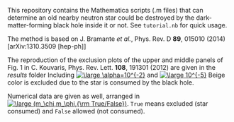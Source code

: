 This repository contains the Mathematica scripts (.m files) that can determine an old nearby neutron star could be destroyed by the dark-matter-forming black hole inside it or not. See `tutorial.nb` for quick usage.

The method is based on J. Bramante *et al.*, Phys. Rev. D **89**, 015010 (2014) [arXiv:1310.3509 [hep-ph]]

The reproduction of the exclusion plots of the upper and middle panels of Fig. 1 in C. Kouvaris, Phys. Rev. Lett. **108**, 191301 (2012) are given in the *results* folder Including <a href="https://www.codecogs.com/eqnedit.php?latex=\inline&space;\large&space;\alpha=10^{-2}" target="_blank"><img src="https://latex.codecogs.com/svg.latex?\inline&space;\large&space;\alpha=10^{-2}" title="\large \alpha=10^{-2}" /></a> and <a href="https://www.codecogs.com/eqnedit.php?latex=\inline&space;\large&space;10^{-5}" target="_blank"><img src="https://latex.codecogs.com/svg.latex?\inline&space;\large&space;10^{-5}" title="\large 10^{-5}" /></a> Beige color is excluded due to the star is consumed by the black hole.

Numerical data are given as well, arranged in <a href="https://www.codecogs.com/eqnedit.php?latex=\inline&space;\large&space;(m_\chi,m_\phi,{\rm&space;True/False})" target="_blank"><img src="https://latex.codecogs.com/svg.latex?\inline&space;\large&space;(m_\chi,m_\phi,{\rm&space;True/False})" title="\large (m_\chi,m_\phi,{\rm True/False})" /></a>. `True` means excluded (star consumed) and `False` allowed (not consumed).
